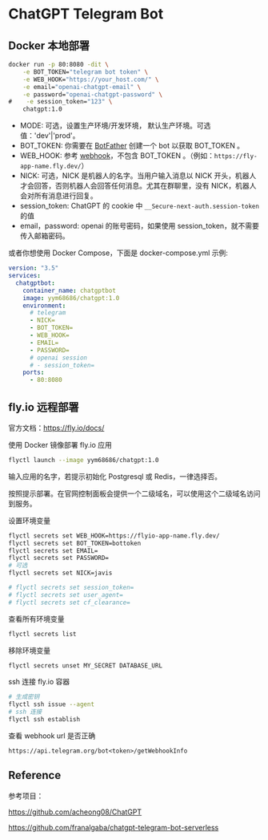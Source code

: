 # ChatGPT Telegram Bot

## Docker 本地部署

```bash
docker run -p 80:8080 -dit \
    -e BOT_TOKEN="telegram bot token" \
    -e WEB_HOOK="https://your_host.com/" \
    -e email="openai-chatgpt-email" \
    -e password="openai-chatgpt-password" \
#    -e session_token="123" \
    chatgpt:1.0
```

- MODE: 可选，设置生产环境/开发环境， 默认生产环境。可选值：'dev'|'prod'。
- BOT_TOKEN: 你需要在 [BotFather](https://t.me/BotFather) 创建一个 bot 以获取 BOT_TOKEN 。
- WEB_HOOK: 参考 [webhook](https://core.telegram.org/bots/api#setwebhook)，不包含 BOT_TOKEN 。（例如：``https://fly-app-name.fly.dev/``）
- NICK: 可选，NICK 是机器人的名字。当用户输入消息以 NICK 开头，机器人才会回答，否则机器人会回答任何消息。尤其在群聊里，没有 NICK，机器人会对所有消息进行回复。
- session_token: ChatGPT 的 cookie 中 `__Secure-next-auth.session-token` 的值
- email，password: openai 的账号密码，如果使用 session_token，就不需要传入邮箱密码。

或者你想使用 Docker Compose，下面是 docker-compose.yml 示例:

```yaml
version: "3.5"
services:
  chatgptbot:
    container_name: chatgptbot
    image: yym68686/chatgpt:1.0
    environment:
      # telegram
      - NICK=
      - BOT_TOKEN=
      - WEB_HOOK=
      - EMAIL=
      - PASSWORD=
      # openai session
      # - session_token=
    ports:
      - 80:8080
```

## fly.io 远程部署

官方文档：https://fly.io/docs/

使用 Docker 镜像部署 fly.io 应用

```bash
flyctl launch --image yym68686/chatgpt:1.0
```

输入应用的名字，若提示初始化 Postgresql 或 Redis，一律选择否。

按照提示部署。在官网控制面板会提供一个二级域名，可以使用这个二级域名访问到服务。

设置环境变量

```bash
flyctl secrets set WEB_HOOK=https://flyio-app-name.fly.dev/
flyctl secrets set BOT_TOKEN=bottoken
flyctl secrets set EMAIL=
flyctl secrets set PASSWORD=
# 可选
flyctl secrets set NICK=javis

# flyctl secrets set session_token=
# flyctl secrets set user_agent=
# flyctl secrets set cf_clearance=
```

查看所有环境变量

```bash
flyctl secrets list
```

移除环境变量

```bash
flyctl secrets unset MY_SECRET DATABASE_URL
```

ssh 连接 fly.io 容器

```bash
# 生成密钥
flyctl ssh issue --agent
# ssh 连接
flyctl ssh establish
```

查看 webhook url 是否正确

```
https://api.telegram.org/bot<token>/getWebhookInfo
```

## Reference

参考项目：

https://github.com/acheong08/ChatGPT

https://github.com/franalgaba/chatgpt-telegram-bot-serverless
